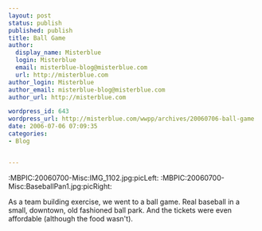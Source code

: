 ```yaml
---
layout: post
status: publish
published: publish
title: Ball Game
author:
  display_name: Misterblue
  login: Misterblue
  email: misterblue-blog@misterblue.com
  url: http://misterblue.com
author_login: Misterblue
author_email: misterblue-blog@misterblue.com
author_url: http://misterblue.com

wordpress_id: 643
wordpress_url: http://misterblue.com/wwpp/archives/20060706-ball-game
date: 2006-07-06 07:09:35
categories:
- Blog


---
```

<p>:MBPIC:20060700-Misc:IMG_1102.jpg:picLeft:
:MBPIC:20060700-Misc:BaseballPan1.jpg:picRight:
</p><p>As a team building exercise, we went to a ball game.
Real baseball in a small, downtown, old fashioned ball park.
And the tickets were even affordable (although the food wasn't).
</p>

